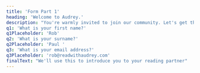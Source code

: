 ```yaml
---
title: 'Form Part 1'
heading: 'Welcome to Audrey.'
description: "You're warmly invited to join our community. Let's get the ball rolling... Please complete the questions below."
q1: 'What is your first name?'
q1Placeholder: 'Rob'
q2: 'What is your surname?'
q2Placeholder: 'Paul '
q3: 'What is your email address?'
q3Placeholder: 'rob@readwithaudrey.com'
finalText: "We'll use this to introduce you to your reading partner"
---
```

